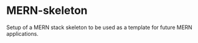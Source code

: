 # MERN-skeleton
Setup of a MERN stack skeleton to be used as a template for future MERN applications. 
